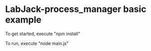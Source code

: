 LabJack-process_manager basic example
=======================

To get started, execute "npm install"

To run, execute "node main.js"
